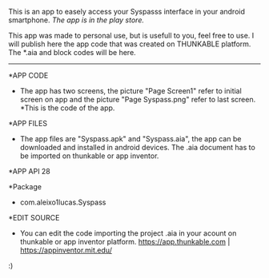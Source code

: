 This is an app to easely access your Syspasss interface in your android smartphone. 
*The app is in the play store.*

This app was made to personal use, but is usefull to you, feel free to use.
I will publish here the app code that was created on THUNKABLE platform. The *.aia and block codes will be here.

****************************************************************************************************************

*APP CODE
- The app has two screens, the picture "Page Screen1" refer to initial screen on app and
the picture "Page Syspass.png" refer to last screen. *This is the code of the app.

*APP FILES
- The app files are "Syspass.apk" and "Syspass.aia", the app can be downloaded and installed in android devices.
The .aia document has to be imported on thunkable or app inventor.

*APP API 28

*Package
- com.aleixo1lucas.Syspass

*EDIT SOURCE
- You can edit the code importing the project .aia in your acount on thunkable or app inventor platform.
https://app.thunkable.com | https://appinventor.mit.edu/


:)
